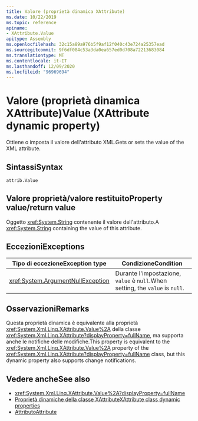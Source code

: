 ```yaml
---
title: Valore (proprietà dinamica XAttribute)
ms.date: 10/22/2019
ms.topic: reference
apiname:
- XAttribute.Value
apitype: Assembly
ms.openlocfilehash: 32c15a89a976b5f9af12f040c43e724a25357ead
ms.sourcegitcommit: 9f6df084c53a3da0ea657ed0d708a72213683084
ms.translationtype: MT
ms.contentlocale: it-IT
ms.lasthandoff: 12/09/2020
ms.locfileid: "96969694"
---
```

# <a name="value-xattribute-dynamic-property"></a><span data-ttu-id="bd2dc-102">Valore (proprietà dinamica XAttribute)</span><span class="sxs-lookup"><span data-stu-id="bd2dc-102">Value (XAttribute dynamic property)</span></span>

<span data-ttu-id="bd2dc-103">Ottiene o imposta il valore dell'attributo XML.</span><span class="sxs-lookup"><span data-stu-id="bd2dc-103">Gets or sets the value of the XML attribute.</span></span>

## <a name="syntax"></a><span data-ttu-id="bd2dc-104">Sintassi</span><span class="sxs-lookup"><span data-stu-id="bd2dc-104">Syntax</span></span>

```xaml
attrib.Value
```

## <a name="property-valuereturn-value"></a><span data-ttu-id="bd2dc-105">Valore proprietà/valore restituito</span><span class="sxs-lookup"><span data-stu-id="bd2dc-105">Property value/return value</span></span>

<span data-ttu-id="bd2dc-106">Oggetto <xref:System.String> contenente il valore dell'attributo.</span><span class="sxs-lookup"><span data-stu-id="bd2dc-106">A <xref:System.String> containing the value of this attribute.</span></span>

## <a name="exceptions"></a><span data-ttu-id="bd2dc-107">Eccezioni</span><span class="sxs-lookup"><span data-stu-id="bd2dc-107">Exceptions</span></span>

|<span data-ttu-id="bd2dc-108">Tipo di eccezione</span><span class="sxs-lookup"><span data-stu-id="bd2dc-108">Exception type</span></span>|<span data-ttu-id="bd2dc-109">Condizione</span><span class="sxs-lookup"><span data-stu-id="bd2dc-109">Condition</span></span>|
| - |---------------|
|<xref:System.ArgumentNullException>|<span data-ttu-id="bd2dc-110">Durante l'impostazione, `value` è `null`.</span><span class="sxs-lookup"><span data-stu-id="bd2dc-110">When setting, the `value` is `null`.</span></span>|

## <a name="remarks"></a><span data-ttu-id="bd2dc-111">Osservazioni</span><span class="sxs-lookup"><span data-stu-id="bd2dc-111">Remarks</span></span>

<span data-ttu-id="bd2dc-112">Questa proprietà dinamica è equivalente alla proprietà <xref:System.Xml.Linq.XAttribute.Value%2A> della classe <xref:System.Xml.Linq.XAttribute?displayProperty=fullName>, ma supporta anche le notifiche delle modifiche.</span><span class="sxs-lookup"><span data-stu-id="bd2dc-112">This property is equivalent to the <xref:System.Xml.Linq.XAttribute.Value%2A> property of the <xref:System.Xml.Linq.XAttribute?displayProperty=fullName> class, but this dynamic property also supports change notifications.</span></span>

## <a name="see-also"></a><span data-ttu-id="bd2dc-113">Vedere anche</span><span class="sxs-lookup"><span data-stu-id="bd2dc-113">See also</span></span>

- <xref:System.Xml.Linq.XAttribute.Value%2A?displayProperty=fullName>
- [<span data-ttu-id="bd2dc-114">Proprietà dinamiche della classe XAttribute</span><span class="sxs-lookup"><span data-stu-id="bd2dc-114">XAttribute class dynamic properties</span></span>](value-xattribute-dynamic-property.md)
- [<span data-ttu-id="bd2dc-115">Attributo</span><span class="sxs-lookup"><span data-stu-id="bd2dc-115">Attribute</span></span>](attribute-xelement-dynamic-property.md)

